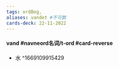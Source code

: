 ```yaml
---
tags: ordBog,
aliases: vandet #不可数
cards-deck: 22-11-2022
---
```


#### vand #navneord名词/t-ord  #card-reverse 
- 水
^1669109915429
